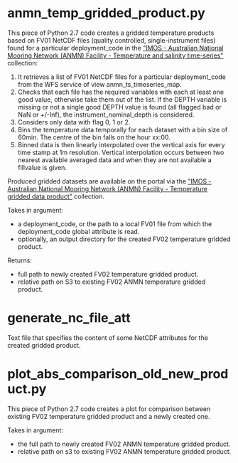 # anmn_temp_gridded_product.py

This piece of Python 2.7 code creates a gridded temperature products based on FV01 NetCDF files (quality controlled, single-instrument files) found for a particular deployment_code in the ["IMOS - Australian National Mooring Network (ANMN) Facility - Temperature and salinity time-series"](https://portal.aodn.org.au/search?uuid=7e13b5f3-4a70-4e31-9e95-335efa491c5c) collection:
1. It retrieves a list of FV01 NetCDF files for a particular deployment_code from the WFS service of view anmn_ts_timeseries_map.
2. Checks that each file has the required variables with each at least one good value, otherwise take them out of the list. If the DEPTH variable is missing or not a single good DEPTH value is found (all flagged bad or NaN or +/-Inf), the instrument_nominal_depth is considered.
3. Considers only data with flag 0, 1 or 2.
4. Bins the temperature data temporally for each dataset with a bin size of 60min. The centre of the bin falls on the hour xx:00.
5. Binned data is then linearly interpolated over the vertical axis for every time stamp at 1m resolution. Vertical interpolation occurs between two nearest available averaged data and when they are not available a fillvalue is given.

Produced gridded datasets are available on the portal via the ["IMOS - Australian National Mooring Network (ANMN) Facility - Temperature gridded data product"](https://portal.aodn.org.au/search?uuid=ae6af5ff-9503-492b-b917-4e3c1a0c19ee) collection.

Takes in argument:
- a deployment_code, or the path to a local FV01 file from which the deployment_code global attribute is read.
- optionally, an output directory for the created FV02 temperature gridded product.

Returns:
- full path to newly created FV02 temperature gridded product.
- relative path on S3 to existing FV02 ANMN temperature gridded product.

# generate_nc_file_att

Text file that specifies the content of some NetCDF attributes for the created gridded product.

# plot_abs_comparison_old_new_product.py

This piece of Python 2.7 code creates a plot for comparison between existing FV02 temperature gridded product and a newly created one.

Takes in argument:
- the full path to newly created FV02 ANMN temperature gridded product.
- relative path on s3 to existing FV02 ANMN temperature gridded product.
